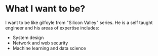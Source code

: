 # What I want to be?
I want to be like gilfoyle from "Silicon Valley" series. He is a self taught engineer and his areas of expertise includes:
- System design 
- Network and web security
- Machine learning and data science